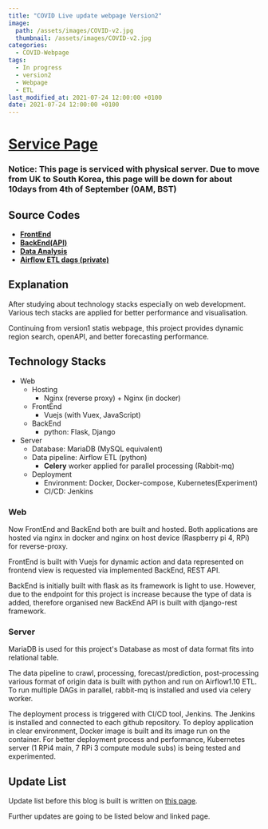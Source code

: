 ```yaml
---
title: "COVID Live update webpage Version2"
image: 
  path: /assets/images/COVID-v2.jpg
  thumbnail: /assets/images/COVID-v2.jpg
categories: 
  - COVID-Webpage
tags:
  - In progress
  - version2
  - Webpage
  - ETL
last_modified_at: 2021-07-24 12:00:00 +0100
date: 2021-07-24 12:00:00 +0100
---
```


# [Service Page](http://covid.johnjongyoonkim.com/)
### Notice: This page is serviced with physical server. Due to move from UK to South Korea, this page will be down for about 10days from 4th of September (0AM, BST)

## Source Codes

* [**FrontEnd**](https://github.com/ArtemisDicoTiar/winery/tree/feature/10/covid_tmp)
* [**BackEnd(API)**](https://github.com/ArtemisDicoTiar/covid_data_blog)
* [**Data Analysis**](https://github.com/ArtemisDicoTiar/MEDIC)
* [**Airflow ETL dags (private)**](https://github.com/ArtemisDicoTiar/dags)

## Explanation

After studying about technology stacks especially on web development. Various tech stacks are applied for better performance and visualisation.

Continuing from version1 statis webpage, this project provides dynamic region search, openAPI, and better forecasting performance.

## Technology Stacks

* Web
  * Hosting
    * Nginx (reverse proxy) + Nginx (in docker)
  * FrontEnd
    * Vuejs (with Vuex, JavaScript)
  * BackEnd
    * python: Flask, Django
* Server
  * Database: MariaDB (MySQL equivalent)
  * Data pipeline: Airflow ETL (python)
    * **Celery** worker applied for parallel processing (Rabbit-mq)
  * Deployment 
    * Environment: Docker, Docker-compose, Kubernetes(Experiment)
    * CI/CD: Jenkins

### Web

Now FrontEnd and BackEnd both are built and hosted. Both applications are hosted via nginx in docker and nginx on host device (Raspberry pi 4, RPi) for reverse-proxy.

FrontEnd is built with Vuejs for dynamic action and data represented on frontend view is requested via implemented BackEnd, REST API.

BackEnd is initially built with flask as its framework is light to use. However, due to the endpoint for this project is increase because the type of data is added, therefore organised new BackEnd API is built with django-rest framework.

### Server

MariaDB is used for this project's Database as most of data format fits into relational table.

The data pipeline to crawl, processing, forecast/prediction, post-processing various format of origin data is built with python and run on Airflow1.10 ETL. To run multiple DAGs in parallel, rabbit-mq is installed and used via celery worker.

The deployment process is triggered with CI/CD tool, Jenkins. The Jenkins is installed and connected to each github repository. To deploy application in clear environment, Docker image is built and its image run on the container. For better deployment process and performance, Kubernetes server (1 RPi4 main, 7 RPi 3 compute module subs) is being tested and experimented.

## Update List 

Update list before this blog is built is written on [this page](https://johnjongyoonkim.eu.ngrok.io/updates).

Further updates are going to be listed below and linked page.
